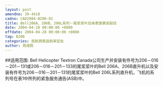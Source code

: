 ```yaml
---
layout: post
amendno: 39-4410
cadno: CAD2004-B206-01
title: Bell206A、206B、206L系列－尾浆浆叶后缘表面蒙皮裂纹
date: 2004-04-28 00:00:00 +0800
effdate: 2004-04-28 00:00:00 +0800
tag: B206
categories: 民航西南适航审定处
author: 周成刚
---
```


##适用范围:
Bell Helicopter Textron Canada公司生产并安装有件号为206－016－201－131或206－016－201－133的尾浆浆叶的Bell 206A、206B直升机以及安装有件号为206－016－201－131的尾浆浆叶的Bell 206L系列直升机，飞机的系列号在表1中所列的紧急服务通告(ASB)中。

